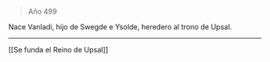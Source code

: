 > Año 499

Nace Vanladi, hijo de Swegde e Ysolde, heredero al trono de Upsal.

---

[[Se funda el Reino de Upsal]]